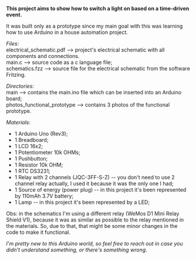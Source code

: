 **This project aims to show how to switch a light on based on a time-driven event.**

It was built only as a prototype since my main goal with this was learning how to use Arduino in a house automation project.

_Files:_<br>
electrical_schematic.pdf --> project's electrical schematic with all components and connections.<br>
main.c --> source code as a c language file;<br>
schematics.fzz --> source file for the electrical schematic from the software Fritzing.

_Directories:_<br>
main --> contains the main.ino file which can be inserted into an Arduino board;<br>
photos_functional_prototype --> contains 3 photos of the functional prototype.

_Materials:_
- 1 Arduino Uno (Rev3);
- 1 Breadboard;
- 1 LCD 16x2;
- 1 Potentiometer 10k OHMs;
- 1 Pushbutton;
- 1 Resistor 10k OHM;
- 1 RTC DS3231;
- 1 Relay with 2 channels (JQC-3FF-S-Z) -- you don't need to use 2 channel relay actually, I used it because it was the only one I had;
- 1 Source of energy (power plug) -- in this project it's been represented by 110mAh 3.7V battery;
- 1 Lamp -- in this project it's been represented by a LED;

Obs: in the schematics I'm using a different relay (WeMos D1 Mini Relay Shield V1), because it was as similar as possible to the relay mentioned in the materials. So, due to that, that might be some minor changes in the code to make it functional.

_I'm pretty new to this Arduino world, so feel free to reach out in case you didn't understand something, or there's something wrong._
